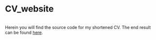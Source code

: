 # CV_website
<br> Herein you will find the source code for my shortened CV. The end result can be found [here](https://aurimas13.github.io/CV_website/). </br>
